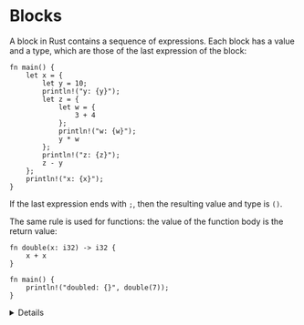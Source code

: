 # Blocks

A block in Rust contains a sequence of expressions.
Each block has a value and a type,
which are those of the last expression of the block:

```rust,editable
fn main() {
    let x = {
        let y = 10;
        println!("y: {y}");
        let z = {
            let w = {
                3 + 4
            };
            println!("w: {w}");
            y * w
        };
        println!("z: {z}");
        z - y
    };
    println!("x: {x}");
}
```

If the last expression ends with `;`, then the resulting value and type is `()`.

The same rule is used for functions: the value of the function body is the
return value:

```rust,editable
fn double(x: i32) -> i32 {
    x + x
}

fn main() {
    println!("doubled: {}", double(7));
}
```

<details>

Key Points:

- The point of this slide is to show that blocks have a type and value in Rust.
- You can show how the value of the block changes by changing the last line in the block. For instance, adding/removing a semicolon or using a `return`.

</details>
